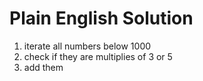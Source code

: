# Plain English Solution

1. iterate all numbers below 1000
2. check if they are multiplies of 3 or 5 
3. add them